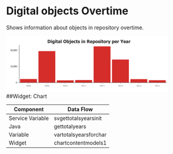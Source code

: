 # Digital objects Overtime

Shows information about objects in repository overtime.


![](digitalObjectsInRepo.png)
##Widget: Chart



|Component | Data Flow |
| -- | -- |
|Service Variable | svgettotalsyearsinit |
|Java| gettotalyears |
|Variable| vartotalsyearsforchar |
|Widget | chartcontentmodels1 |



